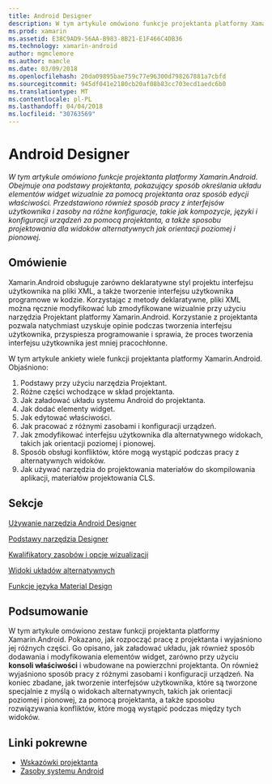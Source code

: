 ```yaml
---
title: Android Designer
description: W tym artykule omówiono funkcje projektanta platformy Xamarin.Android. Obejmuje ona podstawy projektanta, pokazujący sposób określania układu elementów widget wizualnie za pomocą projektanta oraz sposób edycji właściwości. Przedstawiono również sposób pracy z interfejsów użytkownika i zasoby na różne konfiguracje, takie jak kompozycje, języki i konfiguracji urządzeń za pomocą projektanta, a także sposobu projektowania dla widoków alternatywnych jak orientacji poziomej i pionowej.
ms.prod: xamarin
ms.assetid: E38C9AD9-56AA-B983-8B21-E1F466C4DB36
ms.technology: xamarin-android
author: mgmclemore
ms.author: mamcle
ms.date: 03/09/2018
ms.openlocfilehash: 20da09895bae759c77e96300d798267881a7cbfd
ms.sourcegitcommit: 945df041e2180cb20af08b83cc703ecd1aedc6b0
ms.translationtype: MT
ms.contentlocale: pl-PL
ms.lasthandoff: 04/04/2018
ms.locfileid: "30763569"
---
```

# <a name="android-designer"></a>Android Designer

_W tym artykule omówiono funkcje projektanta platformy Xamarin.Android. Obejmuje ona podstawy projektanta, pokazujący sposób określania układu elementów widget wizualnie za pomocą projektanta oraz sposób edycji właściwości. Przedstawiono również sposób pracy z interfejsów użytkownika i zasoby na różne konfiguracje, takie jak kompozycje, języki i konfiguracji urządzeń za pomocą projektanta, a także sposobu projektowania dla widoków alternatywnych jak orientacji poziomej i pionowej._


## <a name="overview"></a>Omówienie

Xamarin.Android obsługuje zarówno deklaratywne styl projektu interfejsu użytkownika na pliki XML, a także tworzenie interfejsu użytkownika programowe w kodzie.
Korzystając z metody deklaratywne, pliki XML można ręcznie modyfikować lub zmodyfikowane wizualnie przy użyciu narzędzia Projektant platformy Xamarin.Android. Korzystanie z projektanta pozwala natychmiast uzyskuje opinie podczas tworzenia interfejsu użytkownika, przyspiesza programowanie i sprawia, że proces tworzenia interfejsu użytkownika jest mniej pracochłonne.

W tym artykule ankiety wiele funkcji projektanta platformy Xamarin.Android. Objaśniono:

1.  Podstawy przy użyciu narzędzia Projektant.
2.  Różne części wchodzące w skład projektanta.
3.  Jak załadować układu systemu Android do projektanta.
4.  Jak dodać elementy widget.
5.  Jak edytować właściwości.
6.  Jak pracować z różnymi zasobami i konfiguracji urządzeń.
7.  Jak zmodyfikować interfejsu użytkownika dla alternatywnego widokach, takich jak orientacji poziomej i pionowej. 
8.  Sposób obsługi konfliktów, które mogą wystąpić podczas pracy z alternatywnych widoków. 
9.  Jak używać narzędzia do projektowania materiałów do skompilowania aplikacji, materiałów projektowania CLS.



## <a name="sections"></a>Sekcje

 [Używanie narzędzia Android Designer](~/android/user-interface/android-designer/designer-walkthrough.md)

 [Podstawy narzędzia Designer](~/android/user-interface/android-designer/designer-basics.md)

 [Kwalifikatory zasobów i opcje wizualizacji](~/android/user-interface/android-designer/resource-qualifiers.md)

 [Widoki układów alternatywnych](~/android/user-interface/android-designer/alternative-layout-views.md)

 [Funkcje języka Material Design](~/android/user-interface/android-designer/material-design-features.md)



## <a name="summary"></a>Podsumowanie

W tym artykule omówiono zestaw funkcji projektanta platformy Xamarin.Android. Pokazano, jak rozpocząć pracę z projektanta i wyjaśniono jej różnych części. Go opisano, jak załadować układu, jak również sposób dodawania i modyfikowania elementów widget, zarówno przy użyciu **konsoli właściwości** i wbudowane na powierzchni projektanta. On również wyjaśniono sposób pracy z różnymi zasobami i konfiguracji urządzeń. Na koniec zbadane, jak tworzenie interfejsów użytkownika, które są tworzone specjalnie z myślą o widokach alternatywnych, takich jak orientacji poziomej i pionowej, za pomocą projektanta, a także sposobu rozwiązywania konfliktów, które mogą wystąpić podczas między tych widoków. 



## <a name="related-links"></a>Linki pokrewne

- [Wskazówki projektanta](~/android/user-interface/android-designer/designer-walkthrough.md)
- [Zasoby systemu Android](~/android/app-fundamentals/resources-in-android/index.md)
